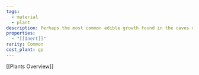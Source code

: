 ```yaml
---
tags:
  - material
  - plant
description: Perhaps the most common edible growth found in the caves underneath [[Saxum Sovereignty Overview|Saxum]], Rose Lichen is grown and harvested wherever it may be found - which may very well be everywhere. It can be eaten raw or boiled and ground into a mushy paste, colloquially known as "rilch"
properties:
  - "[[Inert]]"
rarity: Common
cost_plant: gp
---
```

[[Plants Overview]]